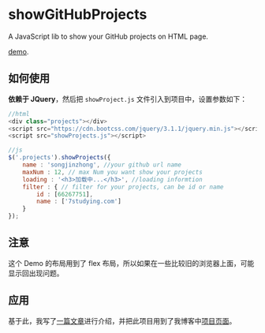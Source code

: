 # showGitHubProjects
A JavaScript lib to show your GitHub projects on HTML page.

[demo](https://songjinzhong.github.io/showGitHubProjects/demo/).

## 如何使用

**依赖于 JQuery**，然后把 `showProject.js` 文件引入到项目中，设置参数如下：

```javascript
//html
<div class="projects"></div>
<script src="https://cdn.bootcss.com/jquery/3.1.1/jquery.min.js"></script>
<script src="showProjects.js"></script>

//js
$('.projects').showProjects({
	name : 'songjinzhong', //your github url name
	maxNum : 12, // max Num you want show your projects
	loading : '<h3>加载中...</h3>', //loading informtion
	filter : { // filter for your projects, can be id or name
		id : [66267751],
		name : ['7studying.com']
	}
});
```

## 注意

这个 Demo 的布局用到了 flex 布局，所以如果在一些比较旧的浏览器上面，可能显示回出现问题。

## 应用

基于此，我写了[一篇文章](http://yuren.space/blog/2016/12/04/show-you-projects/)进行介绍，并把此项目用到了我博客中[项目页面](http://yuren.space/projects)。